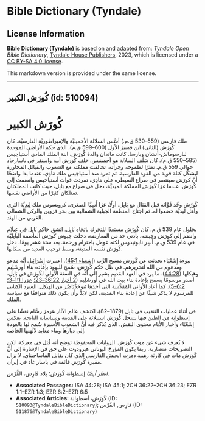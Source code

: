 # Bible Dictionary (Tyndale)

## License Information

**Bible Dictionary (Tyndale)** is based on and adapted from: _Tyndale Open Bible Dictionary_, [Tyndale House Publishers](https://tyndaleopenresources.com/), 2023, which is licensed under a [CC BY-SA 4.0 license](https://creativecommons.org/licenses/by-sa/4.0/legalcode.en).

This markdown version is provided under the same license.



--------------------------------

## كُورَش الكبير (id: 510094)

كُورَش الكبير
=============

ملك فارسي (559–530 ق.م.) أسَّس السلالة الأخمينيَّة والإمبراطوريَّة الفارسيَّة. كان كُورَش (الثاني) ابن قمبيز الأول (600–599 ق.م)، الذي حكم الأراضي الموحدة لبارسوماش\-أنشان وبارسا. كانت ماندان والدة كُورَش، ابنة الملك المادي أستياجيس (585–550 ق.م). كان سَلَف السلالة هو أخمينيس. خلف كُورَش أبيه واستقر في باسارجاد حوالي 559 ق.م. نظرًا لطموحه وجرأته، تحالفت مملكته مع الشعوب والقبائل المجاورة ليشكِّل كتلة قوية من القوة الفارسية، ثم تمرد ضد أستياجيس ملك مَادِي. عندما بدا واضحًا أنَّ كورَش سينتصر في صراع السيطرة على مَادِي، تمردت قوات أستياجيس وانضمت إلى كُورَش. عندما غزا كُورَش المملكة الميديَّة، دخل في صراع مع بَابِل، حيث كانت المملكتان تمتلكان كثيرًا من الأراضي نفسها.

كُورَش وحَّد قُوَّاته قبل القتال مع بَابِل. أولًا، غزا أَسِيَّا الصغرى. كرويسوس ملك لِيدِيَّة الثري وأهل ليديَّة خضعوا له. ثم اجتاح المنطقة الجبلية الشمالية بين بحر قزوين والركن الشمالي الغربي من الهند.

بحلول عام 539 ق.م، كان كُورَش مستعدًا للتحرك باتجاه بَابِل. انشق حاكم بَابِل في عِيلَام وانضم إلى كورَش وجيشه. بأدنى حد من المعارضة، دخلت جيوش كُورَش العاصمة البابِليَّة في عام 539 ق.م. أُسِر نابونيدوس لكنه عومل باحترام ورحمة. بعد ستة عشر يومًا، دخل كُورَش نفسه المدينة، وسط ترحيب العديد من سكانها.

نبوءة إِشَعْيَاء تحدثت عن كُورَش مسيح الرَّب ([إشعياء 45:1](https://ref.ly/Isa45:1)). اعتبرت إِسْرَائِيل أنَّه مدعو ومدعوم من الله لتحريرهم. في ظل حكم كُورَش، سُمح لليهود بإعادة بناء أورشَلِيم وهيكلها ([44:28](https://ref.ly/Isa44:28)). ما يرد في العهد القديم يشير إلى أنَّه في السنة الأولى لكُورَش في بَابِل، أصدر مرسومًا يسمح بإعادة بناء بيت الله في أورشَلِيم ([2 أخبار 36:22–23؛](https://ref.ly/2Chr36:22-2Chr36:23) [عزرا 1:1–3؛](https://ref.ly/Ezra1:1-Ezra1:3) [6:2–5](https://ref.ly/Ezra6:2-Ezra6:5)). كما أعاد الأواني المُقدَّسة التي أخذها نَبوخَذْنَاصَّر من الهيكل. السرد الكتابي للمرسوم لا يذكر شيئًا عن إعادة بناء المدينة، لكن لابُدَّ وأن يكون ذلك متوافقًا مع سياسة الملك.

في أثناء عمليات التنقيب في بَابِل (1879–82\)، اكتشف عالم الآثار هرمز رسَّام نقشًا على إسطوانة من الطين فيها يسجل كُورَش استيلائه على المدينة وسياساته الناتجة. يعكس إِشَعْيَاء وأخبار الأيام محتوى النقش، الذي يُذكر فيه أنَّ الشعوب الأسيرة سُمح لها بالعودة إلى ديارها وبناء معابد لآلهتها الخاصة.

لا يُعرف شيء عن موت كُورَش. الروايات المحفوظة توضح أنه قُتل في معركة، لكن التصريحات متضاربة. ربما يكون المؤرخ اليوناني هيرودوت على حق في الإشارة إلى أنَّ كُورَش مات في كارثة رهيبة دمرت الجيش الفارسي الذي كان يقاتل الماساجيتاي. لا تزال مقبرة كُورَش قائمة في باسار غاد في إيران.

*انظر أيضًا* إسطوانة كُورَش؛ بلاد فَارِس، الفُّرْس.

* **Associated Passages:** ISA 44:28; ISA 45:1; 2CH 36:22–2CH 36:23; EZR 1:1–EZR 1:3; EZR 6:2–EZR 6:5
* **Associated Articles:** كُورَش، أسطوانة  (ID: `510093@TyndaleBibleDictionary`); فارِس, الفُرْس (ID: `511876@TyndaleBibleDictionary`)

